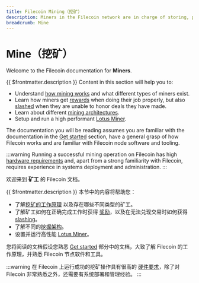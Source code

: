 ```yaml
---
title: Filecoin Mining（挖矿）
description: Miners in the Filecoin network are in charge of storing, providing content and issuing new blocks.
breadcrumb: Mine
---
```


# Mine（挖矿）

Welcome to the Filecoin documentation for **Miners**.

{{ $frontmatter.description }} Content in this section will help you to:

- Understand [how mining works](how-mining-works.md) and what different types of miners exist.
- Learn how miners get [rewards](mining-rewards.md) when doing their job properly, but also [slashed](slashing.md) when they are unable to honor deals they have made.
- Learn about different [mining architectures](mining-architectures.md).
- Setup and run a high performant [Lotus Miner](lotus/README.md).

The documentation you will be reading assumes you are familiar with the documentation in the [Get started](../get-started) section, have a general grasp of how Filecoin works and are familiar with Filecoin node software and tooling.

:::warning
Running a successful mining operation on Filecoin has high [hardware requirements](hardware-requirements.md) and, apart from a strong familiarity with Filecoin, requires experience in systems deployment and administration.
:::



欢迎来到 **矿工** 的 Filecoin 文档。

{{ $frontmatter.description }} 本节中的内容将帮助您：

- 了解[挖矿的工作原理](how-mining-works.md) 以及存在哪些不同类型的矿工。
- 了解矿工如何在正确完成工作时获得 [奖励](mining-rewards.md)，以及在无法兑现交易时如何获得 [slashing](slashing.md)。
- 了解不同的[挖掘架构](mining-architectures.md)。
- 设置并运行高性能 [Lotus Miner](lotus/README.md)。

您将阅读的文档假设您熟悉 [Get started](../get-started) 部分中的文档，大致了解 Filecoin 的工作原理，并熟悉 Filecoin 节点软件和工具。

:::warning
在 Filecoin 上运行成功的挖矿操作具有很高的 [硬件要求](hardware-requirements.md)，除了对 Filecoin 非常熟悉之外，还需要有系统部署和管理经验。
:::